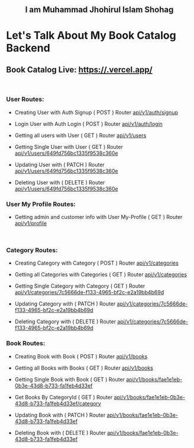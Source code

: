 <h2 align="center">I am Muhammad Jhohirul Islam Shohag</h2>

# Let's Talk About My Book Catalog Backend

## Book Catalog Live: [https://.vercel.app/](https://.vercel.app/)

<br>

### User Routes:

- Creating User with Auth Signup ( POST ) Router [api/v1/auth/signup](https://.vercel.app/api/v1/auth/signup)

- Login User with Auth Login ( POST ) Router [api/v1/auth/login](https://.vercel.app/api/v1/auth/login)

- Getting all users with User ( GET ) Router [api/v1/users](https://.vercel.app/api/v1/users)

- Getting Single User with User ( GET ) Router [api/v1/users/649fd756bc1335f9538c360e](https://.vercel.app/api/v1/users/6491e5290e379761d0bbc45a)

- Updating User with ( PATCH ) Router [api/v1/users/649fd756bc1335f9538c360e](https://.vercel.app/api/v1/users/6491e5290e379761d0bbc45a)

- Deleting User with ( DELETE ) Router [api/v1/users/649fd756bc1335f9538c360e](https://.vercel.app/api/v1/users/6491e5290e379761d0bbc45a)
  <br>

### User My Profile Routes:

- Getting admin and customer info with User My-Profile ( GET ) Router [api/v1/profile](https://authentication2-phi.vercel.app/api/v1/users/my-profile)

  <br>

### Category Routes:

- Creating Category with Category ( POST ) Router [api/v1/categories](https://authentication2-phi.vercel.app/api/v1/cows)

- Getting all Categories with Categories ( GET ) Router [api/v1/categories](https://authentication2-phi.vercel.app/api/v1/cows)

- Getting Single Category with Category ( GET ) Router [api/v1/categories/7c5666de-f133-4965-bf2c-e2a19bb4b69d](https://authentication2-phi.vercel.app/api/v1/cows/648f54a113dff37a10ae460a)

- Updating Category with ( PATCH ) Router [api/v1/categories/7c5666de-f133-4965-bf2c-e2a19bb4b69d](https://authentication2-phi.vercel.app/api/v1/cows/648e6f19aad52f3477406717)

- Deleting Category with ( DELETE ) Router [api/v1/categories/7c5666de-f133-4965-bf2c-e2a19bb4b69d](https://authentication2-phi.vercel.app/api/v1/cows/648e6f7c886169dd566c50a4)
  <br>

### Book Routes:

- Creating Book with Book ( POST ) Router [api/v1/books](https://authentication2-phi.vercel.app/api/v1/cows)

- Getting all Books with Books ( GET ) Router [api/v1/books](https://authentication2-phi.vercel.app/api/v1/cows)

- Getting Single Book with Book ( GET ) Router [api/v1/books/fae1e1eb-0b3e-43d8-b733-fa1feb4d33ef](https://authentication2-phi.vercel.app/api/v1/cows/648f54a113dff37a10ae460a)

- Get Books By CategoryId ( GET ) Router [api/v1/books/fae1e1eb-0b3e-43d8-b733-fa1feb4d33ef/category](https://authentication2-phi.vercel.app/api/v1/cows/648f54a113dff37a10ae460a)

- Updating Book with ( PATCH ) Router [api/v1/books/fae1e1eb-0b3e-43d8-b733-fa1feb4d33ef](https://authentication2-phi.vercel.app/api/v1/cows/648e6f19aad52f3477406717)

- Deleting Book with ( DELETE ) Router [api/v1/books/fae1e1eb-0b3e-43d8-b733-fa1feb4d33ef](https://authentication2-phi.vercel.app/api/v1/cows/648e6f7c886169dd566c50a4)
  <br>
